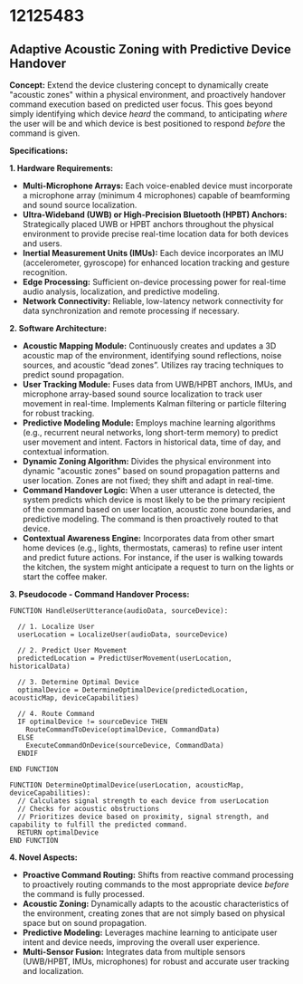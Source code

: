 # 12125483

## Adaptive Acoustic Zoning with Predictive Device Handover

**Concept:** Extend the device clustering concept to dynamically create "acoustic zones" within a physical environment, and proactively handover command execution based on predicted user focus. This goes beyond simply identifying which device *heard* the command, to anticipating *where* the user will be and which device is best positioned to respond *before* the command is given.

**Specifications:**

**1. Hardware Requirements:**

*   **Multi-Microphone Arrays:** Each voice-enabled device must incorporate a microphone array (minimum 4 microphones) capable of beamforming and sound source localization.
*   **Ultra-Wideband (UWB) or High-Precision Bluetooth (HPBT) Anchors:** Strategically placed UWB or HPBT anchors throughout the physical environment to provide precise real-time location data for both devices and users.
*   **Inertial Measurement Units (IMUs):** Each device incorporates an IMU (accelerometer, gyroscope) for enhanced location tracking and gesture recognition.
*   **Edge Processing:** Sufficient on-device processing power for real-time audio analysis, localization, and predictive modeling.
*   **Network Connectivity:** Reliable, low-latency network connectivity for data synchronization and remote processing if necessary.

**2. Software Architecture:**

*   **Acoustic Mapping Module:** Continuously creates and updates a 3D acoustic map of the environment, identifying sound reflections, noise sources, and acoustic “dead zones”. Utilizes ray tracing techniques to predict sound propagation.
*   **User Tracking Module:** Fuses data from UWB/HPBT anchors, IMUs, and microphone array-based sound source localization to track user movement in real-time. Implements Kalman filtering or particle filtering for robust tracking.
*   **Predictive Modeling Module:** Employs machine learning algorithms (e.g., recurrent neural networks, long short-term memory) to predict user movement and intent.  Factors in historical data, time of day, and contextual information.
*   **Dynamic Zoning Algorithm:** Divides the physical environment into dynamic "acoustic zones" based on sound propagation patterns and user location. Zones are not fixed; they shift and adapt in real-time.
*   **Command Handover Logic:**  When a user utterance is detected, the system predicts which device is most likely to be the primary recipient of the command based on user location, acoustic zone boundaries, and predictive modeling. The command is then proactively routed to that device.
*   **Contextual Awareness Engine:** Incorporates data from other smart home devices (e.g., lights, thermostats, cameras) to refine user intent and predict future actions. For instance, if the user is walking towards the kitchen, the system might anticipate a request to turn on the lights or start the coffee maker.

**3. Pseudocode - Command Handover Process:**

```
FUNCTION HandleUserUtterance(audioData, sourceDevice):

  // 1. Localize User
  userLocation = LocalizeUser(audioData, sourceDevice)

  // 2. Predict User Movement
  predictedLocation = PredictUserMovement(userLocation, historicalData)

  // 3. Determine Optimal Device
  optimalDevice = DetermineOptimalDevice(predictedLocation, acousticMap, deviceCapabilities)

  // 4. Route Command
  IF optimalDevice != sourceDevice THEN
    RouteCommandToDevice(optimalDevice, CommandData)
  ELSE
    ExecuteCommandOnDevice(sourceDevice, CommandData)
  ENDIF

END FUNCTION

FUNCTION DetermineOptimalDevice(userLocation, acousticMap, deviceCapabilities):
  // Calculates signal strength to each device from userLocation
  // Checks for acoustic obstructions
  // Prioritizes device based on proximity, signal strength, and capability to fulfill the predicted command.
  RETURN optimalDevice
END FUNCTION
```

**4.  Novel Aspects:**

*   **Proactive Command Routing:**  Shifts from reactive command processing to proactively routing commands to the most appropriate device *before* the command is fully processed.
*   **Acoustic Zoning:**  Dynamically adapts to the acoustic characteristics of the environment, creating zones that are not simply based on physical space but on sound propagation.
*   **Predictive Modeling:**  Leverages machine learning to anticipate user intent and device needs, improving the overall user experience.
*   **Multi-Sensor Fusion:** Integrates data from multiple sensors (UWB/HPBT, IMUs, microphones) for robust and accurate user tracking and localization.